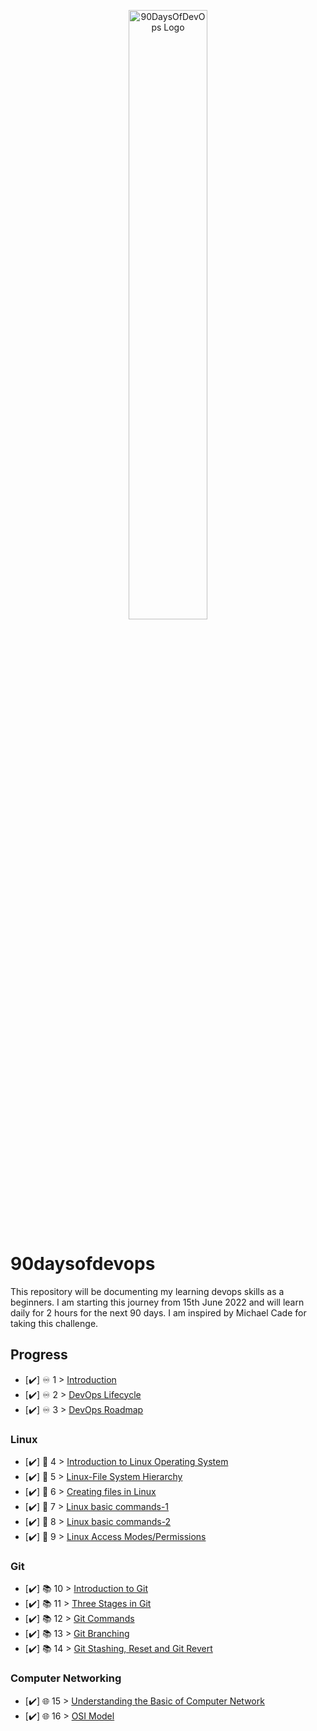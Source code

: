 <p align="center">
 <img src="https://github.com/dubeyshubham786/90daysofdevops/blob/main/images/90dayofdevops%20logo.png" alt="90DaysOfDevOps Logo" width="50%" height="50%" />
</p>

# 90daysofdevops
This repository will be documenting my learning devops skills as a beginners. I am starting this journey from 15th June 2022 and will learn daily for 2 hours for the next 90 days.  I am inspired by Michael Cade for taking this challenge.

## Progress 

- [✔️] ♾️ 1 > [Introduction](Days/day01.md)
- [✔️] ♾️ 2 > [DevOps Lifecycle](Days/day02.md)
- [✔️] ♾️ 3 > [DevOps Roadmap](Days/day03.md)

### Linux

- [✔️] 🐧 4 > [Introduction to Linux Operating System](Days/day04.md)
- [✔️] 🐧 5 > [Linux-File System Hierarchy](Days/day05.md)
- [✔️] 🐧 6 > [Creating files in Linux](Days/day06.md)
- [✔️] 🐧 7 > [Linux basic commands-1](Days/day07.md)
- [✔️] 🐧 8 > [Linux basic commands-2](Days/day08.md)
- [✔️] 🐧 9 > [Linux Access Modes/Permissions](Days/day09.md)

### Git
- [✔️] 📚 10 > [Introduction to Git](Days/day10.md)
- [✔️] 📚 11 > [Three Stages in Git](Days/day11.md)
- [✔️] 📚 12 > [Git Commands](Days/day12.md)
- [✔️] 📚 13 > [Git Branching](Days/day13.md)
- [✔️] 📚 14 > [Git Stashing, Reset and Git Revert](Days/day14.md)

### Computer Networking
- [✔️] 🌐 15 > [Understanding the Basic of Computer Network](Days/day15.md)
- [✔️] 🌐 16 > [OSI Model](Days/day16.md)



 



